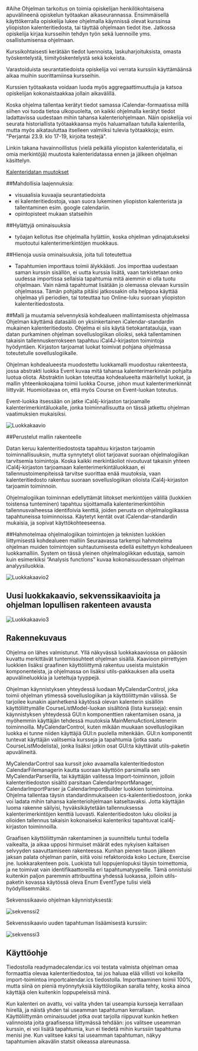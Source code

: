 #Aihe
Ohjelman tarkoitus on toimia opiskelijan henkilökohtaisena apuvälineenä opiskelun työtaakan aikaseurannassa. Ensimmäisellä käyttökerralla opiskelija lukee ohjelmalla käynnissä olevat kurssinsa yliopiston kalenteritiedosta, tai täyttää ohjelmaan tiedot itse. Jatkossa opiskelija kirjaa kursseihin tehdyn työn sekä luennoille yms. osallistumisensa ohjelmaan.

Kurssikohtaisesti kerätään tiedot luennoista, laskuharjoituksista, omasta työskentelystä, tiimityöskentelystä sekä kokeista.

Varastoiduista seurantatiedoista opiskelija voi verrata kurssiin käyttämäänsä aikaa muihin suorittamiinsa kursseihin.

Kurssien työtaakasta voidaan luoda myös aggregaattimuuttujia ja katsoa opiskelijan kokonaistaakkaa jollain aikavälillä.

Koska ohjelma tallentaa kerätyt tiedot samassa iCalendar-formaatissa millä siihen voi tuoda tietoa ulkopuolelta, on kaikki ohjelmalla kerätyt tiedot ladattavissa uudestaan mihin tahansa kalenteriohjelmaan. Näin opiskelija voi seurata historiallista työtaakkaansa myös haluamallaan tutulla kalenterilla, mutta myös aikatauluttaa itselleen valmiiksi tulevia työtaakkoja; esim. "Perjantai 23.9. klo 17-19, kirjoita testejä".

Linkin takana havainnoillistus (vielä pelkällä yliopiston kalenteridatalla, ei omia merkintöjä) muutosta kalenteridatassa ennen ja jälkeen ohjelman käsittelyn.

[Kalenteridatan muutokset](kalenteriesimerkki.md)


##Mahdollisia laajennuksia:
 - visuaalisia kuvaajia seurantatiedoista
 - ei kalenteritiedostoja, vaan suora lukeminen yliopiston kalenterista ja tallentaminen esim. google calendariin.
 - opintopisteet mukaan statseihin
 
##Hylättyjä ominaisuuksia
 - työajan kellotus itse ohjelmalla hylättiin, koska ohjelman ydinajatukseksi muotoutui kalenterimerkintöjen muokkaus.
 
##Hienoja uusia ominaisuuksia, joita tuli toteutettua
 - Tapahtumien importtaus toimii älykkäästi. Jos importtaa uudestaan saman kurssin sisällön, ei uutta kurssia lisätä, vaan tarkistetaan onko uudessa importissa sellaisia tapahtumia mitä aiemmin ei olla tuotu ohjelmaan. Vain nämä tapahtumat lisätään jo olemassa olevaan kurssiin ohjelmassa. Tämän pohjalta pitäisi jatkossakin olla helppoa käyttää ohjelmaa yli periodien, tai toteuttaa tuo Online-luku suoraan yliopiston kalenteritiedostosta.
 
##Malli ja muutamia selvennyksiä kohdealueen mallintamisesta ohjelmassa
Ohjelman käyttämä datasäilö on yksinkertainen iCalendar-standardin mukainen kalenteritiedosto. Ohjelma ei siis käytä tietokantatauluja, vaan datan purkaminen ohjelman sovelluslogiikan olioiksi, sekä tallentaminen takaisin tallennuskerrokseen tapahtuu iCal4J-kirjaston toimintoja hyödyntäen. Kirjaston tarjoamat luokat toimivat pohjana ohjelmassa toteutetulle sovelluslogiikalle.

Ohjelman kohdealueesta muodostettu luokkamalli muodostuu rakenteesta, jossa abstrakti luokka Event kuvaa mitä tahansa kalenterimerkinnän pohjalta luotua oliota. Abstraktin luokan toteuttaa kohdealueelta määritellyt luokat, ja mallin yhteenkokoajana toimii luokka Course, johon muut kalenterimerkinnät liittyvät. Huomioitavaa on, että myös Course on Event-luokan toteutus.

Event-luokka itsessään on jatke iCal4j-kirjaston tarjoamalle kalenterimerkintäluokalle, jonka toiminnallisuutta on tässä jatkettu ohjelman vaatimuksien mukaisiksi. 

![Luokkakaavio](luokkakaavio1.png)

##Perustelut mallin rakenteelle

Datan keruu kalenteritiedostosta tapahtuu kirjaston tarjoamin toiminnallisuuksin, mutta synnytetyt oliot tarjoavat suoraan ohjelmalogiikan tarvitsemia toimintoja. Koska kaikki merkintäoliot nivoutuvat takaisin yhteen iCal4j-kirjaston tarjoamaan kalenterimerkintäluokkaan, ei tallennustoimenpiteissä tarvitse suorittaa enää muutoksia, vaan kalenteritiedosto rakentuu suoraan sovelluslogiikan olioista iCal4j-kirjaston tarjoamin toiminnoin. 

Ohjelmalogiikan toiminnan edellyttämät liitokset merkintöjen välillä (luokkien toistensa tunteminen) tapahtuu sijoittamalla kalenterimerkintöihin tallennusvaiheessa identifoivia kenttiä, joiden perusta on ohjelmalogiikassa tapahtuneissa toiminnoissa. Käytetyt kentät ovat iCalendar-standardin mukaisia, ja sopivat käyttökohteeseensa.

##Hahmotelmaa ohjelmalogiikan toimintojen ja teknisten luokkien liittymisestä kohdealueen malliin
Seuraavassa tarkempi hahmotelma ohjelman muiden toimintojen suhtautumisesta edellä esitettyyn kohdealueen luokkamalliin. System on tässä yleinen ohjelmalogiikkan edustaja, samoin kuin esimerkiksi ”Analysis functions” kuvaa kokonaisuudessaan ohjelman analyysiluokkia. 

![Luokkakaavio2](luokkakaavio2.png)


## Uusi luokkakaavio, sekvenssikaavioita ja ohjelman lopullisen rakenteen avausta
![Luokkakaavio3](luokkakaavio3.png)

## Rakennekuvaus
Ohjelma on lähes valmistunut. Yllä näkyvässä luokkakaaviossa on pääosin kuvattu merkittävät tuntemissuhteet ohjelman sisällä. Kaavioon piirrettyjen luokkien lisäksi graafinen käyttöliittymä rakentuu useista muistakin komponenteista, ja ohjelmassa on lisäksi utils-pakkauksen alla useita apuvälineluokkia ja lueteltuja tyyppejä. 

Ohjelman käynnistyksen yhteydessä luodaan MyCalendarControl, joka toimii ohjelman ytimessä sovelluslogiikan ja käyttöliittymän välissä. Se tarjoilee kunakin ajanhetkenä käytössä olevan kalenterin sisällön käyttöliittymälle CourseListModel-luokan sisältönä (lista kursseja): ensin käynnistyksen yhteydessä GUI:n komponenttien rakentamisen osana, ja myöhemmin käyttäjän tehdessä muutoksia MainMenuActionListenerin toiminnoilla. MyCalendarControl, kuten mikään muukaan sovelluslogiikan luokka ei tunne niiden käyttäjiä GUI:n puolella mitenkään. GUI:n komponentit tuntevat käyttäjän valitsemia kursseja ja tapahtumia (jotka saatu CourseListModelista), jonka lisäksi jotkin osat GUI:ta käyttävät utils-paketin apuvälineitä. 

MyCalendarControl saa kurssit joko avaamalla kalenteritiedoston CalendarFilemanagerin kautta suoraan käyttöön parsimalla sen MyCalendarParserilla, tai käyttäjän valitessa Import-toiminnon, jolloin kalenteritiedoston sisältö parsitaan CalendarImportManager, CalendarImportParser ja CalendarImportBuilder luokkien toimintoina. Ohjelma tallentaa täysin standardinmukaiseen ics-kalenteritiedostoon, jonka voi ladata mihin tahansa kalenteriohjelmaan katseltavaksi. Jotta käyttäjän luoma rakenne säilyisi, hyväksikäytetään tallennuksessa kalenterimerkintöjen kenttiä luovasti. Kalenteritiedoston luku olioiksi ja olioiden tallennus takaisin kokonaiseksi kalenteriksi tapahtuvat ical4j-kirjaston toiminnoilla.

Graafisen käyttöliittymän rakentaminen ja suunnittelu tuntui todella vaikealta, ja aikaa upposi hirmuiset määrät edes nykyisen kaltaisen selvyyden saavuttamiseen rakenteessa. Kunhan pienen tauon jälkeen jaksan palata ohjelman pariin, siitä voisi refaktoroida koko Lecture, Exercise jne. luokkarakenteen pois. Luokista tuli loppujenlopuksi täysin toimettomia, ja ne toimivat vain identifikaattoreilla eri tapahtumatyypeille. Tämä onnistuisi kuitenkin paljon paremmin attribuuttina yhdessä luokassa, jolloin utils-paketin kovassa käytössä oleva Enum EventType tulisi vielä hyödyllisemmäksi. 

Sekvenssikaavio ohjelman käynnistyksestä:

![sekvenssi2](sekvenssi2.png)

Sekvenssikaavio uuden tapahtuman lisäämisestä kurssiin:

![sekvenssi3](sekvenssi3.png)

## Käyttöohje
Tiedostolla readymadecalendar.ics voi testata valmista ohjelman omaa formaattia olevaa kalenteritiedostoa, tai jos haluaa elää villisti voi kokeilla import-toimintoa importcalendar.ics tiedostolla. Importtaaminen toimii 100%, mutta siinä on pieniä myönnytyksiä käyttölogiikan saralla tehty, koska ainoa käyttäjä olen kuitenkin loppupeleissä minä. 

Kun kalenteri on avattu, voi valita yhden tai useampia kursseja kerrallaan hiirellä, ja näistä yhden tai useamman tapahtuman kerrallaan. Käyttöliittymän ominaisuudet jotka ovat tarjolla riippuvat kunkin hetken valinnoista joita graafisessa liittymässä tehdään: jos valitsee useamman kurssin, ei voi lisätä tapahtumia, kun ei tiedetä mihin kurssiin tapahtuma menisi jne. Kun valitsee kaksi tai useamman tapahtuman, näkyy tapahtumien aikavälin statsit oikeassa alareunassa.
